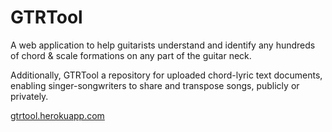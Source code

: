 GTRTool
====================

A web application to help guitarists understand and identify any hundreds of chord & scale formations on any part of the guitar neck.

Additionally, GTRTool a repository for uploaded chord-lyric text documents, enabling singer-songwriters to share and transpose songs, publicly or privately.

[gtrtool.herokuapp.com](gtrtool.herokuapp.com)
